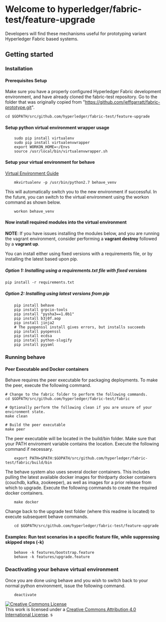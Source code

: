# Welcome to hyperledger/fabric-test/feature-upgrade
Developers will find these mechanisms useful for prototyping variant Hyperledger Fabric based systems.

## Getting started

### Installation

#### Prerequisites Setup
Make sure you have a properly configured Hyperledger Fabric development environment, and have already cloned the fabric-test repository.
Go to the folder that was originally copied from "https://github.com/jeffgarratt/fabric-prototype.git".
```
cd $GOPATH/src/github.com/hyperledger/fabric-test/feature-upgrade
```

#### Setup python virtual environment wrapper usage

```
    sudo pip install virtualenv
    sudo pip install virtualenvwrapper
    export WORKON_HOME=~/Envs
    source /usr/local/bin/virtualenvwrapper.sh
```

#### Setup your virtual environment for behave
[Virtual Environment Guide](http://docs.python-guide.org/en/latest/dev/virtualenvs/)


```
    mkvirtualenv -p /usr/bin/python2.7 behave_venv
```

This will automatically switch you to the new environment if successful.  In the future, you can switch to the virtual environment using the workon command as shown below.

```
    workon behave_venv
```


#### Now install required modules into the virtual environment

**NOTE**: If you have issues installing the modules below, and you are running the vagrant environment, consider performing a **vagrant destroy** followed by a **vagrant up**.

You can install either using fixed versions with a requirements file, or by installing the latest based upon pip.

##### Option 1: Installing using a requirements.txt file with fixed versions

```
pip install -r requirements.txt
```

##### Option 2: Installing using latest versions from pip

```
    pip install behave
    pip install grpcio-tools
    pip install "pysha3==1.0b1"
    pip install b3j0f.aop
    pip install jinja2
    # The pyopenssl install gives errors, but installs succeeds
    pip install pyopenssl
    pip install ecdsa
    pip install python-slugify
    pip install pyyaml
```

### Running behave

#### Peer Executable and Docker containers

Behave requires the peer executable for packaging deployments.  To make the peer, execute the following command.

```
# Change to the fabric folder to perform the following commands.
cd $GOPATH/src/github.com/hyperledger/fabric-test/fabric

# Optionally perform the following clean if you are unsure of your environment state.
make clean

# Build the peer executable
make peer
```

The peer executable will be located in the build/bin folder. Make sure that your PATH enviroment variable contains the location.
Execute the following command if necessary.
```
    export PATH=$PATH:$GOPATH/src/github.com/hyperledger/fabric-test/fabric/build/bin
```

The behave system also uses several docker containers.  This includes pulling the latest available docker images for thirdparty docker containers (couchdb, kafka, zookeeper), as well as images for a prior release from which to upgrade.  Execute the following commands to create the required docker containers.

```
    make docker
```

Change back to the upgrade test folder (where this readme is located) to execute subsequent behave commands.

```
    cd $GOPATH/src/github.com/hyperledger/fabric-test/feature-upgrade
```

#### Examples: Run test scenarios in a specific feature file, while suppressing skipped steps (-k)

```
    behave -k features/bootstrap.feature
    behave -k features/upgrade.feature
```

### Deactivating your behave virtual environment
Once you are done using behave and you wish to switch back to your normal
python environment, issue the following command.

```
    deactivate
```

<a rel="license" href="http://creativecommons.org/licenses/by/4.0/"><img alt="Creative Commons License" style="border-width:0" src="https://i.creativecommons.org/l/by/4.0/88x31.png" /></a><br />This work is licensed under a <a rel="license" href="http://creativecommons.org/licenses/by/4.0/">Creative Commons Attribution 4.0 International License</a>.
s
